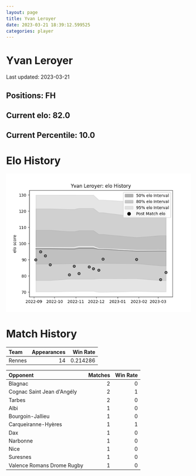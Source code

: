 ```yaml
---  
layout: page  
title: Yvan Leroyer  
date: 2023-03-21 18:39:12.599525  
categories: player  
---
```

# Yvan Leroyer


Last updated: 2023-03-21
## Positions: FH

## Current elo: 82.0

## Current Percentile: 10.0

# Elo History


![elo history](history_YvanLeroyer.png)
# Match History


| Team   |   Appearances |   Win Rate |
|:-------|--------------:|-----------:|
| Rennes |            14 |   0.214286 |

| Opponent                   |   Matches |   Win Rate |
|:---------------------------|----------:|-----------:|
| Blagnac                    |         2 |          0 |
| Cognac Saint Jean d'Angély |         2 |          1 |
| Tarbes                     |         2 |          0 |
| Albi                       |         1 |          0 |
| Bourgoin-Jallieu           |         1 |          0 |
| Carqueiranne-Hyères        |         1 |          1 |
| Dax                        |         1 |          0 |
| Narbonne                   |         1 |          0 |
| Nice                       |         1 |          0 |
| Suresnes                   |         1 |          0 |
| Valence Romans Drome Rugby |         1 |          0 |